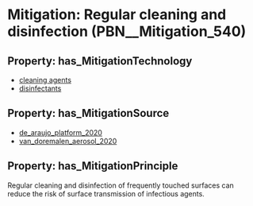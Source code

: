 # Mitigation: __Regular cleaning and disinfection__ (PBN__Mitigation_540)

## Property: has_MitigationTechnology

* [cleaning agents](../Technology/PBN__Technology_3292)
* [disinfectants](../Technology/PBN__Technology_413)

## Property: has_MitigationSource

* [de_araujo_platform_2020](../Article/PBN__Article_46)
* [van_doremalen_aerosol_2020](../Article/PBN__Article_21)

## Property: has_MitigationPrinciple

Regular cleaning and disinfection of frequently touched surfaces can reduce the risk of surface transmission of infectious agents.

